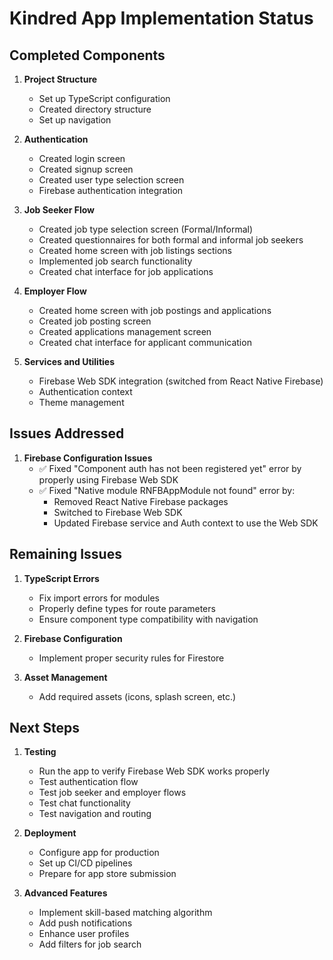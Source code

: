 # Kindred App Implementation Status

## Completed Components

1. **Project Structure**
   - Set up TypeScript configuration
   - Created directory structure
   - Set up navigation

2. **Authentication**
   - Created login screen
   - Created signup screen
   - Created user type selection screen
   - Firebase authentication integration

3. **Job Seeker Flow**
   - Created job type selection screen (Formal/Informal)
   - Created questionnaires for both formal and informal job seekers
   - Created home screen with job listings sections
   - Implemented job search functionality
   - Created chat interface for job applications

4. **Employer Flow**
   - Created home screen with job postings and applications
   - Created job posting screen
   - Created applications management screen
   - Created chat interface for applicant communication

5. **Services and Utilities**
   - Firebase Web SDK integration (switched from React Native Firebase)
   - Authentication context
   - Theme management

## Issues Addressed

1. **Firebase Configuration Issues**
   - ✅ Fixed "Component auth has not been registered yet" error by properly using Firebase Web SDK
   - ✅ Fixed "Native module RNFBAppModule not found" error by:
     - Removed React Native Firebase packages
     - Switched to Firebase Web SDK
     - Updated Firebase service and Auth context to use the Web SDK

## Remaining Issues

1. **TypeScript Errors**
   - Fix import errors for modules
   - Properly define types for route parameters
   - Ensure component type compatibility with navigation

2. **Firebase Configuration**
   - Implement proper security rules for Firestore

3. **Asset Management**
   - Add required assets (icons, splash screen, etc.)

## Next Steps

1. **Testing**
   - Run the app to verify Firebase Web SDK works properly
   - Test authentication flow
   - Test job seeker and employer flows
   - Test chat functionality
   - Test navigation and routing

2. **Deployment**
   - Configure app for production
   - Set up CI/CD pipelines
   - Prepare for app store submission

3. **Advanced Features**
   - Implement skill-based matching algorithm
   - Add push notifications
   - Enhance user profiles
   - Add filters for job search 